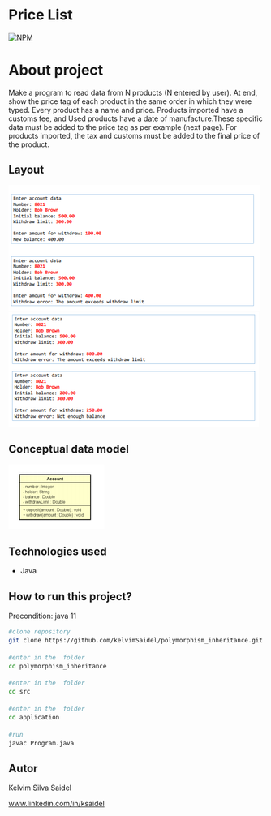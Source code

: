 # Price List

[![NPM](https://img.shields.io/npm/l/react)](https://github.com/kelvimSaidel/composition_and_enumeration_java/blob/master/LICENSE)


# About project

Make a program to read data from N products (N entered by user). At end, show the price tag of each product in the same order in which they were typed.
Every product has a name and price. Products imported have a customs fee, and Used products have a date of manufacture.These specific data must be
added to the price tag as per example (next page). For products imported, the tax and customs must be added to the final price of the product.

## Layout

![INTERFACE](https://github.com/kelvimSaidel/exception/blob/71d3ddbbfbdc7d297afbf7104b081d2ad59b8332/src/assets/layout1.PNG)
![INTERFACE](https://github.com/kelvimSaidel/exception/blob/71d3ddbbfbdc7d297afbf7104b081d2ad59b8332/src/assets/Layout2.PNG)

## Conceptual data model

![CONCEPTUAL_DATA_MODEL](https://github.com/kelvimSaidel/exception/blob/71d3ddbbfbdc7d297afbf7104b081d2ad59b8332/src/assets/Conceptual_data_model.PNG)

## Technologies used

- Java

## How to run this project?

Precondition: java 11

```bash
#clone repository
git clone https://github.com/kelvimSaidel/polymorphism_inheritance.git

#enter in the  folder
cd polymorphism_inheritance

#enter in the  folder
cd src

#enter in the  folder
cd application

#run
javac Program.java
```

## Autor

Kelvim Silva Saidel

www.linkedin.com/in/ksaidel


